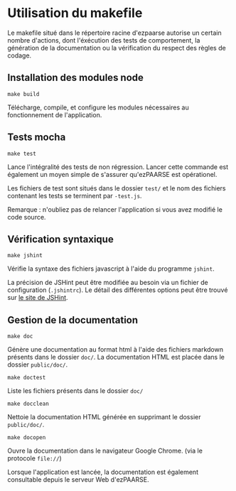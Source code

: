 # Utilisation du makefile #

Le makefile situé dans le répertoire racine d'ezpaarse autorise un certain nombre d'actions, 
dont l'éxécution des tests de comportement, la génération de la documentation 
ou la vérification du respect des règles de codage.

## Installation des modules node ##

```console
make build
```

Télécharge, compile, et configure les modules nécessaires au fonctionnement de l'application.

## Tests mocha ##

```console
make test
```

Lance l'intégralité des tests de non régression. Lancer cette commande est également un moyen simple
de s'assurer qu'ezPAARSE est opérationel.

Les fichiers de test sont situés dans le dossier ``test/`` et le nom des fichiers contenant les tests se terminent par ``-test.js``.

Remarque : n'oubliez pas de relancer l'application si vous avez modifié le code source.

## Vérification syntaxique ##

```console
make jshint
```

Vérifie la syntaxe des fichiers javascript à l'aide du programme ``jshint``.

La précision de JSHint peut être modifiée au besoin via un fichier de configuration (``.jshintrc``). Le détail des différentes options peut être trouvé sur [le site de JSHint](http://www.jshint.com/options/).

## Gestion de la documentation ##

```console
make doc
```

Génère une documentation au format html à l'aide des fichiers markdown présents 
dans le dossier ``doc/``. La documentation HTML est placée dans le dossier ``public/doc/``.

```console
make doctest
```

Liste les fichiers présents dans le dossier ``doc/``

```console
make docclean
```

Nettoie la documentation HTML générée en supprimant le dossier ``public/doc/``.

```console
make docopen
```

Ouvre la documentation dans le navigateur Google Chrome. (via le protocole ``file://``)
  
Lorsque l'application est lancée, la documentation est également consultable depuis le serveur Web d'ezPAARSE.
